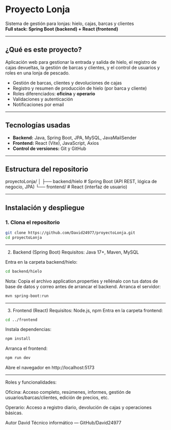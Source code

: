 # Proyecto Lonja 

Sistema de gestión para lonjas: hielo, cajas, barcas y clientes  
**Full stack: Spring Boot (backend) + React (frontend)**

---

## ¿Qué es este proyecto?

Aplicación web para gestionar la entrada y salida de hielo, el registro de cajas devueltas, la gestión de barcas y clientes, y el control de usuarios y roles en una lonja de pescado.

- Gestión de barcas, clientes y devoluciones de cajas
- Registro y resumen de producción de hielo (por barca y cliente)
- Roles diferenciados: **oficina** y **operario**
- Validaciones y autenticación
- Notificaciones por email

---

## Tecnologías usadas

- **Backend:** Java, Spring Boot, JPA, MySQL, JavaMailSender
- **Frontend:** React (Vite), JavaScript, Axios
- **Control de versiones:** Git y GitHub

---

## Estructura del repositorio
proyectoLonja/
│
├── backend/hielo # Spring Boot (API REST, lógica de negocio, JPA)
└── frontend/ # React (interfaz de usuario)


---

## Instalación y despliegue

### 1. Clona el repositorio

```bash
git clone https://github.com/David24977/proyectoLonja.git
cd proyectoLonja
```
---

2. Backend (Spring Boot)
Requisitos: Java 17+, Maven, MySQL

Entra en la carpeta backend/hielo:
```bash
cd backend/hielo
```

Nota:
Copia el archivo application.properties  y rellénalo con tus datos de base de datos y correo antes de arrancar el backend.
Arranca el servidor:
```bash
mvn spring-boot:run
```
---

3. Frontend (React)
Requisitos: Node.js, npm
Entra en la carpeta frontend:
```bash
cd ../frontend
```
Instala dependencias:
```bash
npm install
```
Arranca el frontend:
```bash
npm run dev
```

Abre el navegador en http://localhost:5173

---

 Roles y funcionalidades:

Oficina: Acceso completo, resúmenes, informes, gestión de usuarios/barcas/clientes, edición de precios, etc.

Operario: Acceso a registro diario, devolución de cajas y operaciones básicas.


Autor
David
Técnico informático — GitHub/David24977






